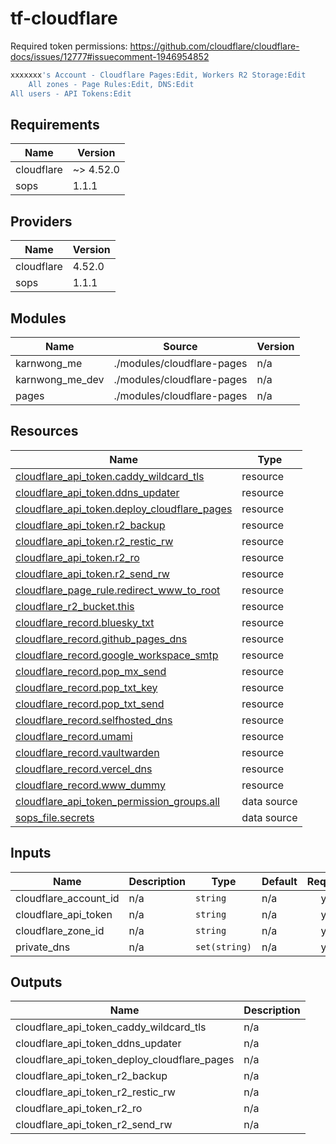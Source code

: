 # tf-cloudflare

Required token permissions: <https://github.com/cloudflare/cloudflare-docs/issues/12777#issuecomment-1946954852>

```bash
xxxxxxx's Account - Cloudflare Pages:Edit, Workers R2 Storage:Edit
    All zones - Page Rules:Edit, DNS:Edit
All users - API Tokens:Edit
```

<!-- BEGIN_TF_DOCS -->
## Requirements

| Name | Version |
|------|---------|
| cloudflare | ~> 4.52.0 |
| sops | 1.1.1 |

## Providers

| Name | Version |
|------|---------|
| cloudflare | 4.52.0 |
| sops | 1.1.1 |

## Modules

| Name | Source | Version |
|------|--------|---------|
| karnwong\_me | ./modules/cloudflare-pages | n/a |
| karnwong\_me\_dev | ./modules/cloudflare-pages | n/a |
| pages | ./modules/cloudflare-pages | n/a |

## Resources

| Name | Type |
|------|------|
| [cloudflare_api_token.caddy_wildcard_tls](https://registry.terraform.io/providers/cloudflare/cloudflare/latest/docs/resources/api_token) | resource |
| [cloudflare_api_token.ddns_updater](https://registry.terraform.io/providers/cloudflare/cloudflare/latest/docs/resources/api_token) | resource |
| [cloudflare_api_token.deploy_cloudflare_pages](https://registry.terraform.io/providers/cloudflare/cloudflare/latest/docs/resources/api_token) | resource |
| [cloudflare_api_token.r2_backup](https://registry.terraform.io/providers/cloudflare/cloudflare/latest/docs/resources/api_token) | resource |
| [cloudflare_api_token.r2_restic_rw](https://registry.terraform.io/providers/cloudflare/cloudflare/latest/docs/resources/api_token) | resource |
| [cloudflare_api_token.r2_ro](https://registry.terraform.io/providers/cloudflare/cloudflare/latest/docs/resources/api_token) | resource |
| [cloudflare_api_token.r2_send_rw](https://registry.terraform.io/providers/cloudflare/cloudflare/latest/docs/resources/api_token) | resource |
| [cloudflare_page_rule.redirect_www_to_root](https://registry.terraform.io/providers/cloudflare/cloudflare/latest/docs/resources/page_rule) | resource |
| [cloudflare_r2_bucket.this](https://registry.terraform.io/providers/cloudflare/cloudflare/latest/docs/resources/r2_bucket) | resource |
| [cloudflare_record.bluesky_txt](https://registry.terraform.io/providers/cloudflare/cloudflare/latest/docs/resources/record) | resource |
| [cloudflare_record.github_pages_dns](https://registry.terraform.io/providers/cloudflare/cloudflare/latest/docs/resources/record) | resource |
| [cloudflare_record.google_workspace_smtp](https://registry.terraform.io/providers/cloudflare/cloudflare/latest/docs/resources/record) | resource |
| [cloudflare_record.pop_mx_send](https://registry.terraform.io/providers/cloudflare/cloudflare/latest/docs/resources/record) | resource |
| [cloudflare_record.pop_txt_key](https://registry.terraform.io/providers/cloudflare/cloudflare/latest/docs/resources/record) | resource |
| [cloudflare_record.pop_txt_send](https://registry.terraform.io/providers/cloudflare/cloudflare/latest/docs/resources/record) | resource |
| [cloudflare_record.selfhosted_dns](https://registry.terraform.io/providers/cloudflare/cloudflare/latest/docs/resources/record) | resource |
| [cloudflare_record.umami](https://registry.terraform.io/providers/cloudflare/cloudflare/latest/docs/resources/record) | resource |
| [cloudflare_record.vaultwarden](https://registry.terraform.io/providers/cloudflare/cloudflare/latest/docs/resources/record) | resource |
| [cloudflare_record.vercel_dns](https://registry.terraform.io/providers/cloudflare/cloudflare/latest/docs/resources/record) | resource |
| [cloudflare_record.www_dummy](https://registry.terraform.io/providers/cloudflare/cloudflare/latest/docs/resources/record) | resource |
| [cloudflare_api_token_permission_groups.all](https://registry.terraform.io/providers/cloudflare/cloudflare/latest/docs/data-sources/api_token_permission_groups) | data source |
| [sops_file.secrets](https://registry.terraform.io/providers/carlpett/sops/1.1.1/docs/data-sources/file) | data source |

## Inputs

| Name | Description | Type | Default | Required |
|------|-------------|------|---------|:--------:|
| cloudflare\_account\_id | n/a | `string` | n/a | yes |
| cloudflare\_api\_token | n/a | `string` | n/a | yes |
| cloudflare\_zone\_id | n/a | `string` | n/a | yes |
| private\_dns | n/a | `set(string)` | n/a | yes |

## Outputs

| Name | Description |
|------|-------------|
| cloudflare\_api\_token\_caddy\_wildcard\_tls | n/a |
| cloudflare\_api\_token\_ddns\_updater | n/a |
| cloudflare\_api\_token\_deploy\_cloudflare\_pages | n/a |
| cloudflare\_api\_token\_r2\_backup | n/a |
| cloudflare\_api\_token\_r2\_restic\_rw | n/a |
| cloudflare\_api\_token\_r2\_ro | n/a |
| cloudflare\_api\_token\_r2\_send\_rw | n/a |
<!-- END_TF_DOCS -->
